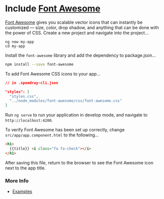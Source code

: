 <!-- Links in /docs/documentation should NOT have `.md` at the end, because they end up in our wiki at release. -->

# Include [Font Awesome](http://fontawesome.io/)

[Font Awesome](http://fontawesome.io/) gives you scalable vector icons that can instantly be customized — size, color, drop shadow, and anything that can be done with the power of CSS.
Create a new project and navigate into the project...
```
ng new my-app
cd my-app
```

Install the `font-awesome` library and add the dependency to package.json...
```bash
npm install --save font-awesome
```

To add Font Awesome CSS icons to your app...
```json
// in .speedray-cli.json

"styles": [
  "styles.css",
  "../node_modules/font-awesome/css/font-awesome.css"
]
```

Run `ng serve` to run your application in develop mode, and navigate to `http://localhost:4200`.

To verify Font Awesome has been set up correctly, change `src/app/app.component.html` to the following...
```html
<h1>
  {{title}} <i class="fa fa-check"></i>
</h1>
```

After saving this file, return to the browser to see the Font Awesome icon next to the app title.

### More Info

- [Examples](http://fontawesome.io/examples/)
